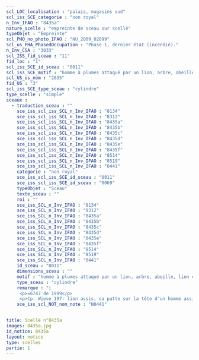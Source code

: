 ```yaml
---
scl_LOC_localisation : "palais, magasins sud"
scl_iss_SCE_categorie : "non royal"
n_Inv_IFAO : "8435a"
nature_scelle : "empreinte de sceau sur scellé"
typeObjet : "Empreinte"
scl_PHO_no_photo_IFAO : "NU_2009_02899"
scl_us_PHA_PhasedOccupation : "Phase 1, dernier état (incendié)."
n_Inv_CSA : "3033"
scl_ISS_fid_sceau : "11"
fid_loc : "1"
scl_iss_SCE_id_sceau : "0011"
scl_iss_SCE_motif : "homme à plumes attaqué par un lion, arbre, abeille, lion couchant, lièvre…"
scl_US_us_nom : "2635"
fid_US : "3"
scl_iss_SCE_type_sceau : "cylindre"
type_scelle : "simple"
sceaux :
  - traduction_sceau : ""
    sce_iss_scl_iss_SCL_n_Inv_IFAO : "8134"
    sce_iss_scl_iss_SCL_n_Inv_IFAO : "8312"
    sce_iss_scl_iss_SCL_n_Inv_IFAO : "8435a"
    sce_iss_scl_iss_SCL_n_Inv_IFAO : "8435b"
    sce_iss_scl_iss_SCL_n_Inv_IFAO : "8435c"
    sce_iss_scl_iss_SCL_n_Inv_IFAO : "8435d"
    sce_iss_scl_iss_SCL_n_Inv_IFAO : "8435e"
    sce_iss_scl_iss_SCL_n_Inv_IFAO : "8435f"
    sce_iss_scl_iss_SCL_n_Inv_IFAO : "8514"
    sce_iss_scl_iss_SCL_n_Inv_IFAO : "8519"
    sce_iss_scl_iss_SCL_n_Inv_IFAO : "8441"
    categorie : "non royal"
    sce_iss_scl_iss_SCE_id_sceau : "0011"
    sce_iss_scl_iss_SCE_id_sceau : "0069"
    typeObjet : "Sceau"
    texte_sceau : ""
    roi : ""
    sce_iss_SCL_n_Inv_IFAO : "8134"
    sce_iss_SCL_n_Inv_IFAO : "8312"
    sce_iss_SCL_n_Inv_IFAO : "8435a"
    sce_iss_SCL_n_Inv_IFAO : "8435b"
    sce_iss_SCL_n_Inv_IFAO : "8435c"
    sce_iss_SCL_n_Inv_IFAO : "8435d"
    sce_iss_SCL_n_Inv_IFAO : "8435e"
    sce_iss_SCL_n_Inv_IFAO : "8435f"
    sce_iss_SCL_n_Inv_IFAO : "8514"
    sce_iss_SCL_n_Inv_IFAO : "8519"
    sce_iss_SCL_n_Inv_IFAO : "8441"
    id_sceau : "0011"
    dimensions_sceau : ""
    motif : "homme à plumes attaqué par un lion, arbre, abeille, lion couchant, lièvre…"
    type_sceau : "cylindre"
    remarque : "|
     <p>=6747 de 1999</p>
     <p>Cp. Wiese 197: lion assis, sa patte sur la tête d'un homme assis. Au-dessous, un acrobate faisant la roue ?<p>"
    sce_iss_scl_NOT_nom_note : "N8441"


title: Scellé n°8435a
images: 8435a.jpg
id_notice: 8435a
layout: notice
type: scelles
partie: 1
---
```

